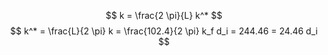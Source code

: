 $$
k = \frac{2 \pi}{L} k^*
$$
$$
k^* = \frac{L}{2 \pi} k = \frac{102.4}{2 \pi} k_f d_i = 244.46 = 24.46 d_i
$$

